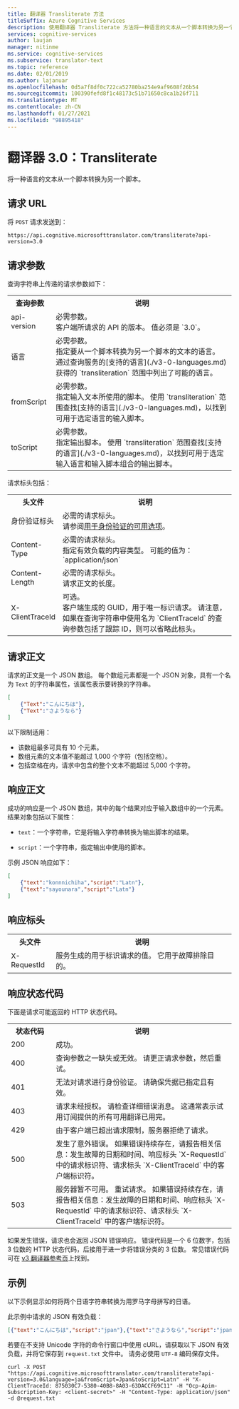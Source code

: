 ```yaml
---
title: 翻译器 Transliterate 方法
titleSuffix: Azure Cognitive Services
description: 使用翻译器 Transliterate 方法将一种语言的文本从一个脚本转换为另一个脚本。
services: cognitive-services
author: laujan
manager: nitinme
ms.service: cognitive-services
ms.subservice: translator-text
ms.topic: reference
ms.date: 02/01/2019
ms.author: lajanuar
ms.openlocfilehash: 0d5a7f8df0c722ca52780ba254e9af9608f26b54
ms.sourcegitcommit: 100390fefd8f1c48173c51b71650c8ca1b26f711
ms.translationtype: MT
ms.contentlocale: zh-CN
ms.lasthandoff: 01/27/2021
ms.locfileid: "98895418"
---
```

# <a name="translator-30-transliterate"></a>翻译器 3.0：Transliterate

将一种语言的文本从一个脚本转换为另一个脚本。

## <a name="request-url"></a>请求 URL

将 `POST` 请求发送到：

```HTTP
https://api.cognitive.microsofttranslator.com/transliterate?api-version=3.0
```

## <a name="request-parameters"></a>请求参数

查询字符串上传递的请求参数如下：

<table width="100%">
  <th width="20%">查询参数</th>
  <th>说明</th>
  <tr>
    <td>api-version</td>
    <td>必需参数。<br/>客户端所请求的 API 的版本。 值必须是 `3.0`。</td>
  </tr>
  <tr>
    <td>语言</td>
    <td>必需参数。<br/>指定要从一个脚本转换为另一个脚本的文本的语言。 通过查询服务的[支持的语言](./v3-0-languages.md)获得的 `transliteration` 范围中列出了可能的语言。</td>
  </tr>
  <tr>
    <td>fromScript</td>
    <td>必需参数。<br/>指定输入文本所使用的脚本。 使用 `transliteration` 范围查找[支持的语言](./v3-0-languages.md)，以找到可用于选定语言的输入脚本。</td>
  </tr>
  <tr>
    <td>toScript</td>
    <td>必需参数。<br/>指定输出脚本。 使用 `transliteration` 范围查找[支持的语言](./v3-0-languages.md)，以找到可用于选定输入语言和输入脚本组合的输出脚本。</td>
  </tr>
</table> 

请求标头包括：

<table width="100%">
  <th width="20%">头文件</th>
  <th>说明</th>
  <tr>
    <td>身份验证标头</td>
    <td>必需的请求标头。<br/>请参阅<a href="/azure/cognitive-services/translator/reference/v3-0-reference#authentication">用于身份验证的可用选项</a>。</td>
  </tr>
  <tr>
    <td>Content-Type</td>
    <td>必需的请求标头。<br/>指定有效负载的内容类型。 可能的值为：`application/json`</td>
  </tr>
  <tr>
    <td>Content-Length</td>
    <td>必需的请求标头。<br/>请求正文的长度。</td>
  </tr>
  <tr>
    <td>X-ClientTraceId</td>
    <td>可选。<br/>客户端生成的 GUID，用于唯一标识请求。 请注意，如果在查询字符串中使用名为 `ClientTraceId` 的查询参数包括了跟踪 ID，则可以省略此标头。</td>
  </tr>
</table> 

## <a name="request-body"></a>请求正文

请求的正文是一个 JSON 数组。 每个数组元素都是一个 JSON 对象，具有一个名为 `Text` 的字符串属性，该属性表示要转换的字符串。

```json
[
    {"Text":"こんにちは"},
    {"Text":"さようなら"}
]
```

以下限制适用：

* 该数组最多可具有 10 个元素。
* 数组元素的文本值不能超过 1,000 个字符（包括空格）。
* 包括空格在内，请求中包含的整个文本不能超过 5,000 个字符。

## <a name="response-body"></a>响应正文

成功的响应是一个 JSON 数组，其中的每个结果对应于输入数组中的一个元素。 结果对象包括以下属性：

  * `text`：一个字符串，它是将输入字符串转换为输出脚本的结果。
  
  * `script`：一个字符串，指定输出中使用的脚本。

示例 JSON 响应如下：

```json
[
    {"text":"konnnichiha","script":"Latn"},
    {"text":"sayounara","script":"Latn"}
]
```

## <a name="response-headers"></a>响应标头

<table width="100%">
  <th width="20%">头文件</th>
  <th>说明</th>
  <tr>
    <td>X-RequestId</td>
    <td>服务生成的用于标识请求的值。 它用于故障排除目的。</td>
  </tr>
</table> 

## <a name="response-status-codes"></a>响应状态代码

下面是请求可能返回的 HTTP 状态代码。 

<table width="100%">
  <th width="20%">状态代码</th>
  <th>说明</th>
  <tr>
    <td>200</td>
    <td>成功。</td>
  </tr>
  <tr>
    <td>400</td>
    <td>查询参数之一缺失或无效。 请更正请求参数，然后重试。</td>
  </tr>
  <tr>
    <td>401</td>
    <td>无法对请求进行身份验证。 请确保凭据已指定且有效。</td>
  </tr>
  <tr>
    <td>403</td>
    <td>请求未经授权。 请检查详细错误消息。 这通常表示试用订阅提供的所有可用翻译已用完。</td>
  </tr>
  <tr>
    <td>429</td>
    <td>由于客户端已超出请求限制，服务器拒绝了请求。</td>
  </tr>
  <tr>
    <td>500</td>
    <td>发生了意外错误。 如果错误持续存在，请报告相关信息：发生故障的日期和时间、响应标头 `X-RequestId` 中的请求标识符、请求标头 `X-ClientTraceId` 中的客户端标识符。</td>
  </tr>
  <tr>
    <td>503</td>
    <td>服务器暂不可用。 重试请求。 如果错误持续存在，请报告相关信息：发生故障的日期和时间、响应标头 `X-RequestId` 中的请求标识符、请求标头 `X-ClientTraceId` 中的客户端标识符。</td>
  </tr>
</table> 

如果发生错误，请求也会返回 JSON 错误响应。 错误代码是一个 6 位数字，包括 3 位数的 HTTP 状态代码，后接用于进一步将错误分类的 3 位数。 常见错误代码可在 [v3 翻译器参考页](./v3-0-reference.md#errors)上找到。 

## <a name="examples"></a>示例

以下示例显示如何将两个日语字符串转换为用罗马字母拼写的日语。

此示例中请求的 JSON 有效负载：

```json
[{"text":"こんにちは","script":"jpan"},{"text":"さようなら","script":"jpan"}]
```

若要在不支持 Unicode 字符的命令行窗口中使用 cURL，请获取以下 JSON 有效负载，并将它保存到 `request.txt` 文件中。 请务必使用 `UTF-8` 编码保存文件。

```
curl -X POST "https://api.cognitive.microsofttranslator.com/transliterate?api-version=3.0&language=ja&fromScript=Jpan&toScript=Latn" -H "X-ClientTraceId: 875030C7-5380-40B8-8A03-63DACCF69C11" -H "Ocp-Apim-Subscription-Key: <client-secret>" -H "Content-Type: application/json" -d @request.txt
```